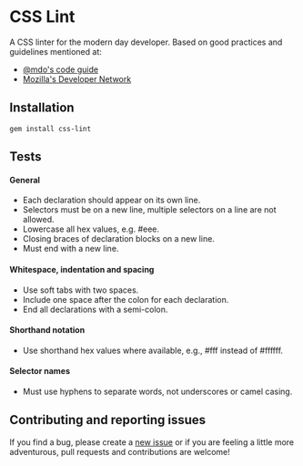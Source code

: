 # CSS Lint

A CSS linter for the modern day developer. Based on good practices and
guidelines mentioned at:

- [@mdo's code guide](http://mdo.github.io/code-guide)
- [Mozilla's Developer Network](https://developer.mozilla.org/en-US/docs/Web/CSS)

## Installation

    gem install css-lint

## Tests

#### General

- Each declaration should appear on its own line.
- Selectors must be on a new line, multiple selectors on a line are not allowed.
- Lowercase all hex values, e.g. #eee.
- Closing braces of declaration blocks on a new line.
- Must end with a new line.

#### Whitespace, indentation and spacing

- Use soft tabs with two spaces.
- Include one space after the colon for each declaration.
- End all declarations with a semi-colon.

#### Shorthand notation

- Use shorthand hex values where available, e.g., #fff instead of #ffffff.

#### Selector names

- Must use hyphens to separate words, not underscores or camel casing.

## Contributing and reporting issues

If you find a bug, please create a [new issue](https://github.com/jacobbednarz/css-lint/issues/new) or if you are
feeling a little more adventurous, pull requests and contributions are welcome!
